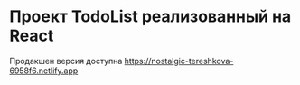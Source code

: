 # Проект TodoList реализованный на React

Продакшен версия доступна https://nostalgic-tereshkova-6958f6.netlify.app



